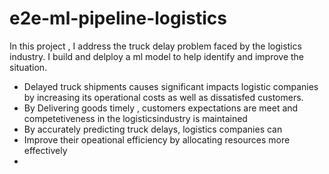 # e2e-ml-pipeline-logistics
In this project , I address the truck delay problem faced by the logistics industry. I build and delploy a ml model to help identify and improve the situation.

- Delayed truck shipments causes significant impacts logistic companies by increasing its operational costs as well as dissatisfed customers.
- By Delivering goods timely , customers expectations are meet and competetiveness in the logisticsindustry is maintained
- By accurately predicting truck delays, logistics companies can
 - Improve  their opeational efficiency by allocating resources more effectively
 - 

